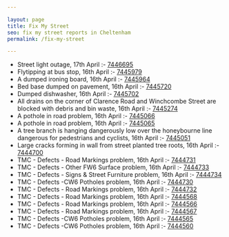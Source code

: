 ```yaml
---

layout: page
title: Fix My Street
seo: fix my street reports in Cheltenham
permalink: /fix-my-street

---
```


<!-- fix_marker starts -->

- Street light outage, 17th April :- [7446695](https://www.fixmystreet.com/report/7446695)
- Flytipping at bus stop, 16th April :- [7445979](https://www.fixmystreet.com/report/7445979)
- A dumped ironing board, 16th April :- [7445964](https://www.fixmystreet.com/report/7445964)
- Bed base dumped on pavement, 16th April :- [7445720](https://www.fixmystreet.com/report/7445720)
- Dumped dishwasher, 16th April :- [7445702](https://www.fixmystreet.com/report/7445702)
- All drains on the corner of Clarence Road and Winchcombe Street are blocked with debris and bin waste, 16th April :- [7445274](https://www.fixmystreet.com/report/7445274)
- A pothole in road problem, 16th April :- [7445066](https://www.fixmystreet.com/report/7445066)
- A pothole in road problem, 16th April :- [7445065](https://www.fixmystreet.com/report/7445065)
- A tree branch is hanging dangerously low over the honeybourne line dangerous for pedestrians and cyclists, 16th April :- [7445051](https://www.fixmystreet.com/report/7445051)
- Large cracks forming in wall from street planted tree roots, 16th April :- [7444700](https://www.fixmystreet.com/report/7444700)
- TMC - Defects - Road Markings problem, 16th April :- [7444731](https://www.fixmystreet.com/report/7444731)
- TMC - Defects - Other FW6  Surface problem, 16th April :- [7444733](https://www.fixmystreet.com/report/7444733)
- TMC - Defects - Signs & Street Furniture problem, 16th April :- [7444734](https://www.fixmystreet.com/report/7444734)
- TMC - Defects -CW6 Potholes  problem, 16th April :- [7444730](https://www.fixmystreet.com/report/7444730)
- TMC - Defects - Road Markings problem, 16th April :- [7444732](https://www.fixmystreet.com/report/7444732)
- TMC - Defects - Road Markings problem, 16th April :- [7444568](https://www.fixmystreet.com/report/7444568)
- TMC - Defects - Road Markings problem, 16th April :- [7444566](https://www.fixmystreet.com/report/7444566)
- TMC - Defects - Road Markings problem, 16th April :- [7444567](https://www.fixmystreet.com/report/7444567)
- TMC - Defects -CW6 Potholes  problem, 16th April :- [7444565](https://www.fixmystreet.com/report/7444565)
- TMC - Defects -CW6 Potholes  problem, 16th April :- [7444560](https://www.fixmystreet.com/report/7444560)

<!-- fix_marker ends -->